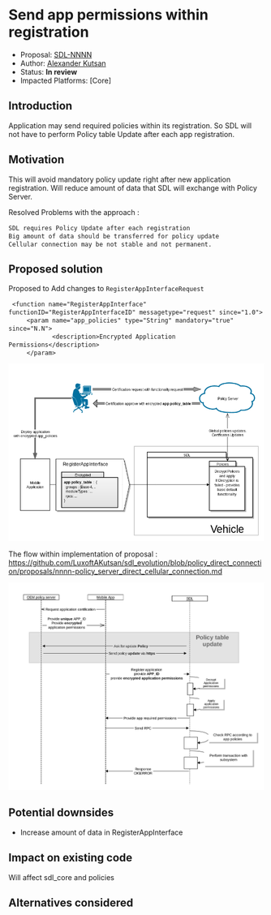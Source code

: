 # Send app permissions within registration

* Proposal: [SDL-NNNN](nnnn-send_permissions_within_app_register.md)
* Author: [Alexander Kutsan](https://github.com/LuxoftAKutsan)
* Status: **In review**
* Impacted Platforms: [Core]

## Introduction

Application may send required policies within its registration. 
So SDL will not have to perform Policy table Update after each app registration.



## Motivation

This will avoid mandatory policy update right after new application registration. 
Will reduce amount of data that SDL will exchange with Policy Server.

Resolved Problems with the approach :

    SDL requires Policy Update after each registration
    Big amount of data should be transferred for policy update 
    Cellular connection may be not stable and not permanent.

## Proposed solution

Proposed to Add changes to `RegisterAppInterfaceRequest` 

```
 <function name="RegisterAppInterface" functionID="RegisterAppInterfaceID" messagetype="request" since="1.0">
     <param name="app_policies" type="String" mandatory="true" since="N.N">
            <description>Encrypted Application Permissions</description>
     </param>
```

![Architecture Approach](../assets/proposals/nnnn-send_permissions_within_app_register/arhitecture_approach.png)


The flow within implementation of proposal : https://github.com/LuxoftAKutsan/sdl_evolution/blob/policy_direct_connection/proposals/nnnn-policy_server_direct_cellular_connection.md 

![Registration with sending Application Policies](../assets/proposals/nnnn-send_permissions_within_app_register/register_with_policies.png)

 
## Potential downsides

 - Increase amount of data in RegisterAppInterface

## Impact on existing code

 Will affect sdl_core and policies


## Alternatives considered
 
